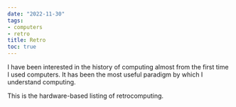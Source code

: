 ```yaml
---
date: "2022-11-30"
tags:
- computers
- retro
title: Retro
toc: true
---
```


I have been interested in the history of computing almost from the first time I used computers. It has been the most useful paradigm by which I understand computing.

This is the hardware-based listing of retrocomputing.

